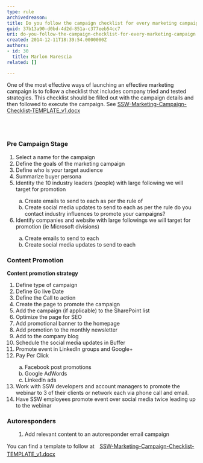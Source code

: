 ```yaml
---
type: rule
archivedreason: 
title: Do you follow the campaign checklist for every marketing campaign?
guid: 37b13a90-d0bd-4d2d-851a-c377eeb54cc7
uri: do-you-follow-the-campaign-checklist-for-every-marketing-campaign
created: 2014-12-11T18:39:54.0000000Z
authors:
- id: 30
  title: Marlon Marescia
related: []

---
```



<p>One of the most effective ways of launching an effective marketing campaign is to follow a checklist that includes company tried and tested strategies. This checklist should be filled out with the campaign details and then followed to execute the campaign. See <a href="/marketing/RulesToBetterMarketing/Documents/SSW-Marketing-Campaign-Checklist-TEMPLATE_v1.docx"><img class="ms-asset-icon ms-rtePosition-4" src="/_layouts/15/images/icdocx.png" alt="" />SSW-Marketing-Campaign-Checklist-TEMPLATE_v1.docx</a></p>
<br><excerpt class='endintro'></excerpt><br>
<h3 class="ssw15-rteElement-H3">​Pre Campaign Stage​</h3><ol class="ol1"><li class="li3">Select a name for the campaign&#160;</li><li class="li3">Define the goals of the marketing campaign&#160;</li><li class="li3">Define who is your target audience&#160;</li><li class="li3">Summarize buyer persona&#160;</li><li class="li3">Identity the 10 industry leaders (people) with large following we will target for promotion</li><ol style="list-style&#58;lower-alpha;"><li>Create emails to send to each as per the rule of&#160;<br></li><li>Create social media updates to send to each as per the rule do you contact industry influences to promote your campaigns?&#160;<br></li></ol><li>​Identify companies and website with large followings we will target for promotion (ie Microsoft divisions)<br></li><ol style="list-style&#58;lower-alpha;"><li class="li3">Create emails to send to each<span class="s1">&#160;</span></li><li class="li3">Create social media updates to send to each</li></ol></ol><h3 class="ssw15-rteElement-H3">Content Promotion</h3><p class="p3">
   <strong>Content promotion strategy&#160;</strong></p><ol class="ol2"><li class="li3">Define type of campaign&#160;</li><li class="li3">Define Go live Date</li><li class="li3">Define the Call to action&#160;</li><li class="li3">Create the page to promote the campaign</li><li class="li3">Add the campaign (if applicable) to the SharePoint list</li><li class="li3">Optimize the page for SEO</li><li class="li3">Add promotional banner to the homepage</li><li class="li3">Add promotion to the monthly newsletter</li><li class="li3">Add to the company blog</li><li class="li3">Schedule the social media updates in Buffer</li><li class="li3">Promote event in LinkedIn groups and Google+</li><li class="li3">Pay Per Click</li>
   <ol style="list-style&#58;lower-alpha;">
      <li class="li3">​Facebook post promotions</li><li class="li3">Google AdWords</li><li class="li3">LinkedIn ads</li></ol><li class="li3">Work with SSW developers and account managers to promote the webinar to 3 of their clients or network each via phone call and email.</li><li class="li3">Have SSW employees promote event over social media twice leading up to the webinar​</li></ol><h3 class="ssw15-rteElement-H3">Autoresponders</h3><ol class="ol1"><ol class="ol2"><li class="li3">Add relevant content to an autor​esponder email campaign</li></ol></ol><p class="p3">You can find a template to follow at 
   <a href="/marketing/RulesToBetterMarketing/Documents/SSW-Marketing-Campaign-Checklist-TEMPLATE_v1.docx" style="line-height&#58;20.7999992370605px;">
      <img class="ms-asset-icon ms-rtePosition-4" src="/_layouts/15/images/icdocx.png" alt="" style="margin&#58;5px;" />SSW-Marketing-Campaign-Checklist-TEMPLATE_v1.docx</a></p>


